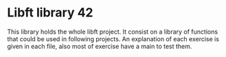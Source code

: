 # Libft library 42

This library holds the whole libft project. It consist on a library of functions that could be used in following projects. 
An explanation of each exercise is given in each file, also most of exercise have a main to test them.
